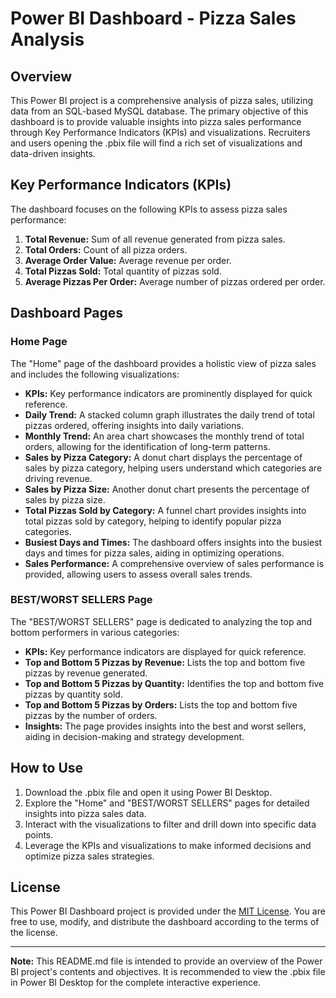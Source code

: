 # Power BI Dashboard - Pizza Sales Analysis

## Overview

This Power BI project is a comprehensive analysis of pizza sales, utilizing data from an SQL-based MySQL database. The primary objective of this dashboard is to provide valuable insights into pizza sales performance through Key Performance Indicators (KPIs) and visualizations. Recruiters and users opening the .pbix file will find a rich set of visualizations and data-driven insights.

## Key Performance Indicators (KPIs)

The dashboard focuses on the following KPIs to assess pizza sales performance:

1. **Total Revenue:** Sum of all revenue generated from pizza sales.
2. **Total Orders:** Count of all pizza orders.
3. **Average Order Value:** Average revenue per order.
4. **Total Pizzas Sold:** Total quantity of pizzas sold.
5. **Average Pizzas Per Order:** Average number of pizzas ordered per order.

## Dashboard Pages

### Home Page

The "Home" page of the dashboard provides a holistic view of pizza sales and includes the following visualizations:

- **KPIs:** Key performance indicators are prominently displayed for quick reference.
- **Daily Trend:** A stacked column graph illustrates the daily trend of total pizzas ordered, offering insights into daily variations.
- **Monthly Trend:** An area chart showcases the monthly trend of total orders, allowing for the identification of long-term patterns.
- **Sales by Pizza Category:** A donut chart displays the percentage of sales by pizza category, helping users understand which categories are driving revenue.
- **Sales by Pizza Size:** Another donut chart presents the percentage of sales by pizza size.
- **Total Pizzas Sold by Category:** A funnel chart provides insights into total pizzas sold by category, helping to identify popular pizza categories.
- **Busiest Days and Times:** The dashboard offers insights into the busiest days and times for pizza sales, aiding in optimizing operations.
- **Sales Performance:** A comprehensive overview of sales performance is provided, allowing users to assess overall sales trends.

### BEST/WORST SELLERS Page

The "BEST/WORST SELLERS" page is dedicated to analyzing the top and bottom performers in various categories:

- **KPIs:** Key performance indicators are displayed for quick reference.
- **Top and Bottom 5 Pizzas by Revenue:** Lists the top and bottom five pizzas by revenue generated.
- **Top and Bottom 5 Pizzas by Quantity:** Identifies the top and bottom five pizzas by quantity sold.
- **Top and Bottom 5 Pizzas by Orders:** Lists the top and bottom five pizzas by the number of orders.
- **Insights:** The page provides insights into the best and worst sellers, aiding in decision-making and strategy development.

## How to Use

1. Download the .pbix file and open it using Power BI Desktop.
2. Explore the "Home" and "BEST/WORST SELLERS" pages for detailed insights into pizza sales data.
3. Interact with the visualizations to filter and drill down into specific data points.
4. Leverage the KPIs and visualizations to make informed decisions and optimize pizza sales strategies.

## License

This Power BI Dashboard project is provided under the [MIT License](LICENSE). You are free to use, modify, and distribute the dashboard according to the terms of the license.

---

**Note:** This README.md file is intended to provide an overview of the Power BI project's contents and objectives. It is recommended to view the .pbix file in Power BI Desktop for the complete interactive experience.

